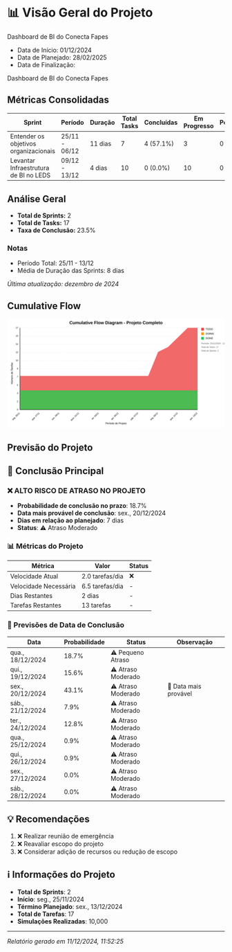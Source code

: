 # 📊 Visão Geral do Projeto 

Dashboard de BI do Conecta Fapes
* Data de Início: 01/12/2024
* Data de Planejado: 28/02/2025
* Data de Finalização: 

Dashboard de BI do Conecta Fapes
## Métricas Consolidadas

| Sprint | Período | Duração | Total Tasks | Concluídas | Em Progresso | Pendentes | Velocidade | Eficiência |
|--------|---------|----------|-------------|------------|--------------|-----------|------------|------------|
| Entender os objetivos organizacionais | 25/11 - 06/12 | 11 dias | 7 | 4 (57.1%) | 3 | 0 | 0.36/dia | 57.1% |
| Levantar Infraestrutura de BI no LEDS | 09/12 - 13/12 | 4 dias | 10 | 0 (0.0%) | 10 | 0 | 0/dia | 0.0% |

## Análise Geral

- **Total de Sprints:** 2
- **Total de Tasks:** 17
- **Taxa de Conclusão:** 23.5%

### Notas
- Período Total: 25/11 - 13/12
- Média de Duração das Sprints: 8 dias

*Última atualização: dezembro de 2024*

## Cumulative Flow 
![ Cumulative Flow](./project-cfd.svg)



 ## Previsão do Projeto 

## 🎯 Conclusão Principal

### ❌ ALTO RISCO DE ATRASO NO PROJETO

- **Probabilidade de conclusão no prazo**: 18.7%
- **Data mais provável de conclusão**: sex., 20/12/2024
- **Dias em relação ao planejado**: 7 dias
- **Status**: ⚠️ Atraso Moderado

### 📊 Métricas do Projeto

| Métrica | Valor | Status |
|---------|--------|--------|
| Velocidade Atual | 2.0 tarefas/dia | ❌ |
| Velocidade Necessária | 6.5 tarefas/dia | - |
| Dias Restantes | 2 dias | - |
| Tarefas Restantes | 13 tarefas | - |

### 📅 Previsões de Data de Conclusão

| Data | Probabilidade | Status | Observação |
|------|---------------|---------|------------|
| qua., 18/12/2024 | 18.7% | ⚠️ Pequeno Atraso |  |
| qui., 19/12/2024 | 15.6% | ⚠️ Atraso Moderado |  |
| sex., 20/12/2024 | 43.1% | ⚠️ Atraso Moderado | 📍 Data mais provável |
| sáb., 21/12/2024 | 7.9% | ⚠️ Atraso Moderado |  |
| ter., 24/12/2024 | 12.8% | ⚠️ Atraso Moderado |  |
| qua., 25/12/2024 | 0.9% | ⚠️ Atraso Moderado |  |
| qui., 26/12/2024 | 0.9% | ⚠️ Atraso Moderado |  |
| sex., 27/12/2024 | 0.0% | ⚠️ Atraso Moderado |  |
| sáb., 28/12/2024 | 0.0% | ⚠️ Atraso Moderado |  |

## 💡 Recomendações

1. ❌ Realizar reunião de emergência
2. ❌ Reavaliar escopo do projeto
3. ❌ Considerar adição de recursos ou redução de escopo

## ℹ️ Informações do Projeto

- **Total de Sprints**: 2
- **Início**: seg., 25/11/2024
- **Término Planejado**: sex., 13/12/2024
- **Total de Tarefas**: 17
- **Simulações Realizadas**: 10,000

---
*Relatório gerado em 11/12/2024, 11:52:25*